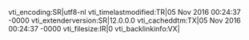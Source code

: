 vti_encoding:SR|utf8-nl
vti_timelastmodified:TR|05 Nov 2016 00:24:37 -0000
vti_extenderversion:SR|12.0.0.0
vti_cacheddtm:TX|05 Nov 2016 00:24:37 -0000
vti_filesize:IR|0
vti_backlinkinfo:VX|
